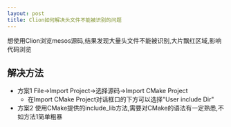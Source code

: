 ```yaml
---
layout: post
title: Clion如何解决头文件不能被识别的问题
---
```

想使用Clion浏览mesos源码,结果发现大量头文件不能被识别,大片飘红区域,影响代码浏览

解决方法
-----
- 方案1 File->Import Project->选择源码->Import CMake Project
    + 在Import CMake Project对话框口的下方可以选择"User include Dir"
- 方案2 使用CMake提供的include_lib方法,需要对CMake的语法有一定熟悉,不如方法1简单粗暴
